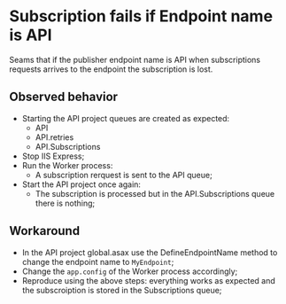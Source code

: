 # Subscription fails if Endpoint name is API

Seams that if the publisher endpoint name is API when subscriptions requests arrives to the endpoint the subscription is lost.

## Observed behavior

* Starting the API project queues are created as expected:
	* API
	* API.retries
	* API.Subscriptions
* Stop IIS Express;
* Run the Worker process:
	* A subscription rerquest is sent to the API queue;
* Start the API project once again:
	* The subscription is processed but in the API.Subscriptions queue there is nothing;

## Workaround

* In the API project global.asax use the DefineEndpointName method to change the endpoint name to `MyEndpoint`;
* Change the `app.config` of the Worker process accordingly;
* Reproduce using the above steps: everything works as expected and the subscroiption is stored in the Subscriptions queue; 